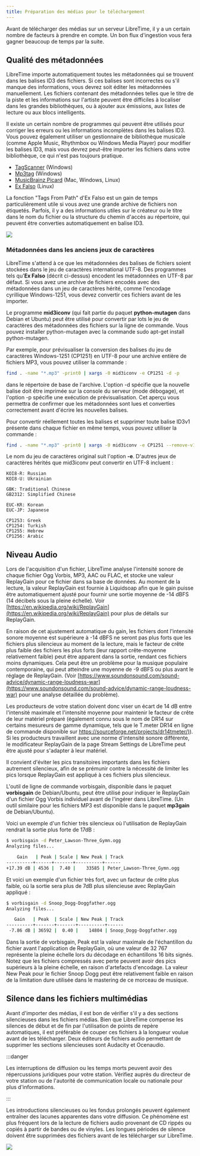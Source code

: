 ```yaml
---
title: Préparation des médias pour le téléchargement
---
```


Avant de télécharger des médias sur un serveur LibreTime, il y a un certain nombre de facteurs à prendre en compte. Un bon flux d'ingestion vous fera gagner beaucoup de temps par la suite.

## Qualité des métadonnées

LibreTime importe automatiquement toutes les métadonnées qui se trouvent dans les balises ID3 des fichiers. Si ces balises sont incorrectes ou s'il manque des informations, vous devrez soit éditer les métadonnées manuellement. Les fichiers contenant des métadonnées telles que le titre de la piste et les informations sur l'artiste peuvent être difficiles à localiser dans les grandes bibliothèques, ou à ajouter aux émissions, aux listes de lecture ou aux blocs intelligents.

Il existe un certain nombre de programmes qui peuvent être utilisés pour corriger les erreurs ou les informations incomplètes dans les balises ID3. Vous pouvez également utiliser un gestionnaire de bibliothèque musicale (comme Apple Music, Rhythmbox ou Windows Media Player) pour modifier les balises ID3, mais vous devrez peut-être importer les fichiers dans votre bibliothèque, ce qui n'est pas toujours pratique.

- [TagScanner](https://www.xdlab.ru/en/) (Windows)
- [Mp3tag](https://www.mp3tag.de/en/index.html) (Windows)
- [MusicBrainz Picard](https://picard.musicbrainz.org/) (Mac, Windows, Linux)
- [Ex Falso](https://code.google.com/p/quodlibet/) (Linux)

La fonction "Tags From Path" d'Ex Falso est un gain de temps particulièrement utile si vous avez une grande archive de fichiers non étiquetés. Parfois, il y a des informations utiles sur le créateur ou le titre dans le nom du fichier ou la structure du chemin d'accès au répertoire, qui peuvent être converties automatiquement en balise ID3.

![](./preparing-media-screenshot175-ex_falso.png)

### Métadonnées dans les anciens jeux de caractères

LibreTime s'attend à ce que les métadonnées des balises de fichiers soient stockées dans le jeu de caractères international UTF-8. Des programmes tels qu'**Ex Falso** (décrit ci-dessus) encodent les métadonnées en UTF-8 par défaut. Si vous avez une archive de fichiers encodés avec des métadonnées dans un jeu de caractères hérité, comme l'encodage cyrillique Windows-1251, vous devez convertir ces fichiers avant de les importer.

Le programme **mid3iconv** (qui fait partie du paquet **python-mutagen** dans Debian et Ubuntu) peut être utilisé pour convertir par lots le jeu de caractères des métadonnées des fichiers sur la ligne de commande. Vous pouvez installer python-mutagen avec la commande sudo apt-get install python-mutagen.

Par exemple, pour prévisualiser la conversion des balises du jeu de caractères Windows-1251 (CP1251) en UTF-8 pour une archive entière de fichiers MP3, vous pouvez utiliser la commande :

```bash
find . -name "*.mp3" -print0 | xargs -0 mid3iconv -e CP1251 -d -p
```

dans le répertoire de base de l'archive. L'option -d spécifie que la nouvelle balise doit être imprimée sur la console du serveur (mode débogage), et l'option -p spécifie une exécution de prévisualisation. Cet aperçu vous permettra de confirmer que les métadonnées sont lues et converties correctement avant d'écrire les nouvelles balises.

Pour convertir réellement toutes les balises et supprimer toute balise ID3v1 présente dans chaque fichier en même temps, vous pouvez utiliser la commande :

```bash
find . -name "*.mp3" -print0 | xargs -0 mid3iconv -e CP1251 --remove-v1
```

Le nom du jeu de caractères original suit l'option **-e**. D'autres jeux de caractères hérités que mid3iconv peut convertir en UTF-8 incluent :

```
KOI8-R: Russian
KOI8-U: Ukrainian

GBK: Traditional Chinese
GB2312: Simplified Chinese

EUC-KR: Korean
EUC-JP: Japanese

CP1253: Greek
CP1254: Turkish
CP1255: Hebrew
CP1256: Arabic
```

## Niveau Audio

Lors de l'acquisition d'un fichier, LibreTime analyse l'intensité sonore de chaque fichier Ogg Vorbis, MP3, AAC ou FLAC, et stocke une valeur ReplayGain pour ce fichier dans sa base de données. Au moment de la lecture, la valeur ReplayGain est fournie à Liquidsoap afin que le gain puisse être automatiquement ajusté pour fournir une sortie moyenne de -14 dBFS (14 décibels sous la pleine échelle). Voir [https://en.wikipedia.org/wiki/ReplayGain](https://en.wikipedia.org/wiki/ReplayGain) pour plus de détails sur ReplayGain.

En raison de cet ajustement automatique du gain, les fichiers dont l'intensité sonore moyenne est supérieure à -14 dBFS ne seront pas plus forts que les fichiers plus silencieux au moment de la lecture, mais le facteur de crête plus faible des fichiers les plus forts (leur rapport crête-moyenne relativement faible) peut être apparent dans la sortie, rendant ces fichiers moins dynamiques. Cela peut être un problème pour la musique populaire contemporaine, qui peut atteindre une moyenne de -9 dBFS ou plus avant le réglage de ReplayGain. (Voir [https://www.soundonsound.com/sound-advice/dynamic-range-loudness-war](https://www.soundonsound.com/sound-advice/dynamic-range-loudness-war) pour une analyse détaillée du problème).

Les producteurs de votre station doivent donc viser un écart de 14 dB entre l'intensité maximale et l'intensité moyenne pour maintenir le facteur de crête de leur matériel préparé (également connu sous le nom de DR14 sur certains mesureurs de gamme dynamique, tels que le T.meter DR14 en ligne de commande disponible sur [https://sourceforge.net/projects/dr14tmeter/)](https://sourceforge.net/projects/dr14tmeter/)). Si les producteurs travaillent avec une norme d'intensité sonore différente, le modificateur ReplayGain de la page Stream Settings de LibreTime peut être ajusté pour s'adapter à leur matériel.

Il convient d'éviter les pics transitoires importants dans les fichiers autrement silencieux, afin de se prémunir contre la nécessité de limiter les pics lorsque ReplayGain est appliqué à ces fichiers plus silencieux.

L'outil de ligne de commande vorbisgain, disponible dans le paquet **vorbisgain** de Debian/Ubuntu, peut être utilisé pour indiquer le ReplayGain d'un fichier Ogg Vorbis individuel avant de l'ingérer dans LibreTime. (Un outil similaire pour les fichiers MP3 est disponible dans le paquet **mp3gain** de Debian/Ubuntu).

Voici un exemple d'un fichier très silencieux où l'utilisation de ReplayGain rendrait la sortie plus forte de 17dB :

```bash
$ vorbisgain -d Peter_Lawson-Three_Gymn.ogg
Analyzing files...

    Gain   | Peak | Scale | New Peak | Track
----------+------+-------+----------+------
+17.39 dB | 4536 |  7.40 |    33585 | Peter_Lawson-Three_Gymn.ogg
```

Et voici un exemple d'un fichier très fort, avec un facteur de crête plus faible, où la sortie sera plus de 7dB plus silencieuse avec ReplayGain appliqué :

```bash
$ vorbisgain -d Snoop_Dogg-Doggfather.ogg
Analyzing files...

   Gain   | Peak  | Scale | New Peak | Track
----------+-------+-------+----------+------
 -7.86 dB | 36592 |  0.40 |    14804 | Snoop_Dogg-Doggfather.ogg
```

Dans la sortie de vorbisgain, Peak est la valeur maximale de l'échantillon du fichier avant l'application de ReplayGain, où une valeur de 32 767 représente la pleine échelle lors du décodage en échantillons 16 bits signés. Notez que les fichiers compressés avec perte peuvent avoir des pics supérieurs à la pleine échelle, en raison d'artefacts d'encodage. La valeur New Peak pour le fichier Snoop Dogg peut être relativement faible en raison de la limitation dure utilisée dans le mastering de ce morceau de musique.

## Silence dans les fichiers multimédias

Avant d'importer des médias, il est bon de vérifier s'il y a des sections silencieuses dans les fichiers médias. Bien que LibreTime compense les silences de début et de fin par l'utilisation de points de repère automatiques, il est préférable de couper ces fichiers à la longueur voulue avant de les télécharger. Deux éditeurs de fichiers audio permettant de supprimer les sections silencieuses sont Audacity et Ocenaudio.

:::danger

Les interruptions de diffusion ou les temps morts peuvent avoir des répercussions juridiques pour votre station. Vérifiez auprès du directeur de votre station ou de l'autorité de communication locale ou nationale pour plus d'informations.

:::

Les introductions silencieuses ou les fondus prolongés peuvent également entraîner des lacunes apparentes dans votre diffusion. Ce phénomène est plus fréquent lors de la lecture de fichiers audio provenant de CD rippés ou copiés à partir de bandes ou de vinyles. Les longues périodes de silence doivent être supprimées des fichiers avant de les télécharger sur LibreTime.

![](./preparing-media-screenshot126-debra_silence.png)
